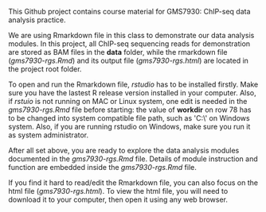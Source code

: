 This Github project contains course material for GMS7930: ChIP-seq data analysis practice.

We are using Rmarkdown file in this class to demonstrate our data analysis modules.
In this project, all ChIP-seq sequencing reads for demonstration are stored as BAM
files in the **data** folder, while the rmarkdown file (*gms7930-rgs.Rmd*) and
its output file (*gms7930-rgs.html*) are located in the project root folder.

To open and run the Rmarkdown file, *rstudio* has to be installed firstly. 
Make sure you have the lastest R release version installed in your computer.
Also, if *rstuio* is not running on MAC or Linux system, one edit is  needed in 
the *gms7930-rgs.Rmd* file before starting: the value of **workdir** on row 78 has
to be changed into system compatible file path, such as 'C:\\' on Windows system.
Also, if you are running rstudio on Windows, make sure you run it as system administrator.

After all set above, you are ready to explore the data analysis modules documented in
the *gms7930-rgs.Rmd* file. Details of module instruction and function are embedded
inside the *gms7930-rgs.Rmd* file.

If you find it hard to read/edit the Rmarkdown file, you can also focus on the html file
 (*gms7930-rgs.html*). To view the html file, you will need to download it to your computer,
then open it using any web browser.
   